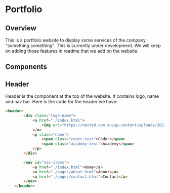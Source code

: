 # Portfolio

## Overview
This is a portfolio website to display some services of the company "something something". This is currently under development. We will keep on adding those features in readme that we add on the website.


## Components

## Header
Header is the component at the top of the website. It contains logo, name and nav bar.
Here is the code for the header we have: 
```html
<header>
        <div class="logo-name">
            <a href="./index.html">
                <img src="https://nexted.com.au/wp-content/uploads/2023/07/CODR_Logo_Black-_-Green_RGB.png" alt="Coder Academy Logo">
            </a>
            <p class="name">
                <span class="coder-text">Coder</span>
                <span class="academy-text">Academy</span>
            </p>
        </div>

        <nav id="nav-items">
            <a href="./index.html">Home</a>
            <a href="./pages/about.html">About</a>
            <a href="./pages/contact.html">Contact</a>
        </nav>
    </header>
```